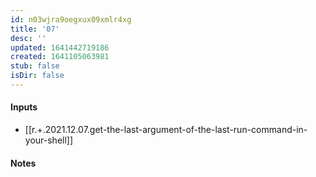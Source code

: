```yaml
---
id: n03wjra9oegxux09xmlr4xg
title: '07'
desc: ''
updated: 1641442719186
created: 1641105063981
stub: false
isDir: false
---
```



#### Inputs

- [[r.+.2021.12.07.get-the-last-argument-of-the-last-run-command-in-your-shell]]

#### Notes

